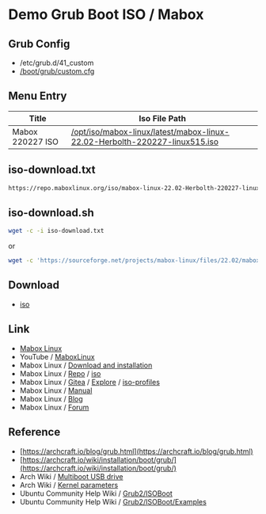 

# Demo Grub Boot ISO / Mabox


## Grub Config

* /etc/grub.d/41_custom
* [/boot/grub/custom.cfg](custom.cfg)


## Menu Entry

| Title | Iso File Path |
| --- | --- |
| Mabox 220227 ISO | [/opt/iso/mabox-linux/latest/mabox-linux-22.02-Herbolth-220227-linux515.iso](https://repo.maboxlinux.org/iso/mabox-linux-22.02-Herbolth-220227-linux515.iso) |


## iso-download.txt

``` sh
https://repo.maboxlinux.org/iso/mabox-linux-22.02-Herbolth-220227-linux515.iso
```


## iso-download.sh


``` sh
wget -c -i iso-download.txt
```

or

``` sh
wget -c 'https://sourceforge.net/projects/mabox-linux/files/22.02/mabox-linux-22.02-Herbolth-220227-linux515.iso/download' -O 'mabox-linux-22.02-Herbolth-220227-linux515.iso'
```

## Download

* [iso](iso)


## Link

* [Mabox Linux](https://maboxlinux.org/)
* YouTube / [MaboxLinux](https://www.youtube.com/c/MaboxLinux)
* Mabox Linux / [Download and installation](https://maboxlinux.org/users-guide/download-and-installation/)
* Mabox Linux / [Repo](https://repo.maboxlinux.org/) / [iso](https://repo.maboxlinux.org/iso/)
* Mabox Linux / [Gitea](https://git.maboxlinux.org/) / [Explore](https://git.maboxlinux.org/explore/repos) / [iso-profiles](https://git.maboxlinux.org/Mabox/iso-profiles)
* Mabox Linux / [Manual](https://manual.maboxlinux.org/mabox-doc-en/)
* Mabox Linux / [Blog](https://blog.maboxlinux.org/)
* Mabox Linux / [Forum](https://forum.maboxlinux.org/)




## Reference

* [https://archcraft.io/blog/grub.html](https://archcraft.io/blog/grub.html)
* [https://archcraft.io/wiki/installation/boot/grub/](https://archcraft.io/wiki/installation/boot/grub/)
* Arch Wiki / [Multiboot USB drive](https://wiki.archlinux.org/title/Multiboot_USB_drive#Configuring_GRUB)
* Arch Wiki / [Kernel parameters](https://wiki.archlinux.org/title/Kernel_parameters#GRUB)
* Ubuntu Community Help Wiki / [Grub2/ISOBoot](https://help.ubuntu.com/community/Grub2/ISOBoot)
* Ubuntu Community Help Wiki / [Grub2/ISOBoot/Examples](https://help.ubuntu.com/community/Grub2/ISOBoot/Examples)
